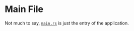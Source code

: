 # Main File

Not much to say, [`main.rs`](https://github.com/testnetrunn/explorer-backend/blob/main/src/main.rs) is just the entry of the application.
